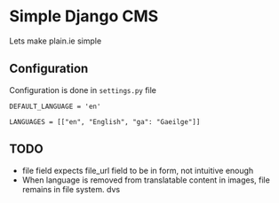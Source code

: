 # Simple Django CMS

Lets make plain.ie simple


## Configuration

Configuration is done in `settings.py` file

`DEFAULT_LANGUAGE = 'en'`

`LANGUAGES = [["en", "English", "ga": "Gaeilge"]]`


## TODO

- file field expects file_url field to be in form, not intuitive enough
- When language is removed from translatable content in images, file remains in file system.
dvs
